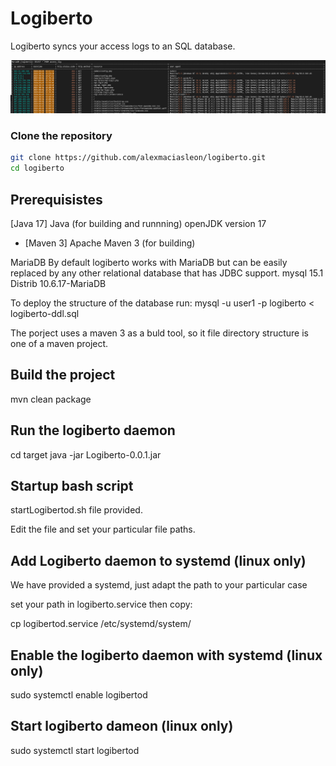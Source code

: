 # Logiberto

Logiberto syncs your access logs to an SQL database.

![Alt Perfectly structured access data](https://github.com/alexmaciasleon/logiberto/blob/main/logiberto-screenshot.png?raw=true)

### Clone the repository

```bash
git clone https://github.com/alexmaciasleon/logiberto.git
cd logiberto
```
## Prerequisistes

[Java 17]
Java (for building and runnning)
openJDK version 17

- [Maven 3]
Apache Maven 3 (for building)

MariaDB 
By default logiberto works with MariaDB but can be easily replaced by any other relational database that has JDBC support.
mysql 15.1 Distrib 10.6.17-MariaDB

To deploy the structure of the database run:
mysql -u user1 -p logiberto < logiberto-ddl.sql

The porject uses a maven 3 as a buld tool, so it file directory structure is one of a maven project.

## Build the project

mvn clean package

## Run the logiberto daemon

cd target
java -jar Logiberto-0.0.1.jar


## Startup bash script

startLogibertod.sh file provided.

Edit the file and set your particular file paths.


## Add Logiberto daemon to systemd (linux only)


We have provided a systemd, just adapt the path to your particular case


set your path in logiberto.service then copy:

cp logibertod.service /etc/systemd/system/

## Enable the logiberto daemon with systemd (linux only)

sudo systemctl enable logibertod

## Start logiberto dameon (linux only)

sudo systemctl start logibertod
